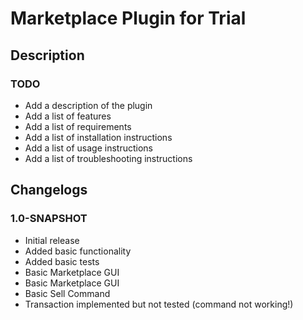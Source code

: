 # Marketplace Plugin for Trial

## Description



### TODO
- Add a description of the plugin
- Add a list of features
- Add a list of requirements
- Add a list of installation instructions
- Add a list of usage instructions
- Add a list of troubleshooting instructions


## Changelogs

### 1.0-SNAPSHOT
- Initial release
- Added basic functionality
- Added basic tests
- Basic Marketplace GUI
- Basic Marketplace GUI
- Basic Sell Command
- Transaction implemented but not tested (command not working!)